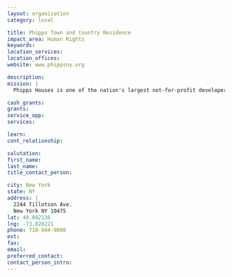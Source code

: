 ```yaml
---
layout: organization
category: local

title: Phipps Town and Country Residence
impact_area: Human Rights
keywords: 
location_services: 
location_offices: 
website: www.phippsny.org

description: 
mission: |
  Phipps Houses is one of the nation's largest not-for-profit developers, owners, and managers of affordable housing. It is a multi-faceted real estate organization with a mission to create and sustain enduring communities through housing development, attentive property management, and residentially and community based human services. 

cash_grants: 
grants: 
service_opp: 
services: 

learn: 
cont_relationship: 

salutation: 
first_name: 
last_name: 
title_contact_person: 

city: New York
state: NY
address: |
  2244 Tillotson Ave.  
  New York NY 10475
lat: 40.882136
lng: -73.828221
phone: 718-944-9000
ext: 
fax: 
email: 
preferred_contact: 
contact_person_intro: 
---
```

